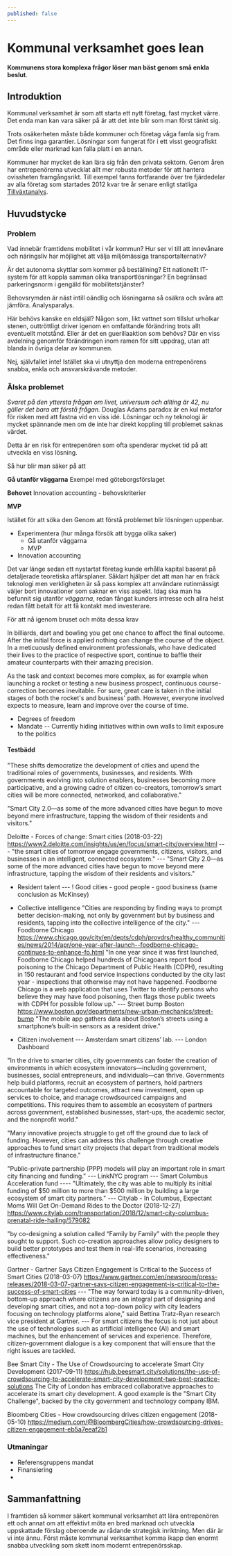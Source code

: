 ```yaml
---
published: false
---
```

# Kommunal verksamhet goes lean

**Kommunens stora komplexa frågor löser man bäst genom små enkla beslut**. 

## Introduktion

Kommunal verksamhet är som att starta ett nytt företag, fast mycket värre. Det enda man kan vara säker på är att det inte blir som man först tänkt sig.  

Trots osäkerheten måste både kommuner och företag våga famla sig fram. Det finns inga garantier. Lösningar som fungerat för i ett visst geografiskt område eller marknad kan falla platt i en annan.  

Kommuner har mycket de kan lära sig från den privata sektorn. Genom åren har entrepenörerna utvecklat allt mer robusta metoder för att hantera ovissheten framgångsrikt. Till exempel fanns fortfarande över tre fjärdedelar av alla företag som startades 2012 kvar tre år senare enligt statliga [Tillväxtanalys](http://www.tillvaxtanalys.se/publikationer/statistik/statistikserien/2017-05-03-uppfoljning-av-2012-ars-nystartade-foretag---tre-ar-efter-start.html). 


## Huvudstycke

### Problem

Vad innebär framtidens mobilitet i vår kommun? Hur ser vi till att innevånare och näringsliv har möjlighet att välja miljömässiga transportalternativ? 

Är det autonoma skyttlar som kommer på beställning? Ett nationellt IT-system för att koppla samman olika transportlösningar? En begränsad parkeringsnorm i gengäld för mobilitetstjänster? 

Behovsrymden är näst intill oändlig och lösningarna så osäkra och svåra att jämföra. Analysparalys. 

Här behövs kanske en eldsjäl? Någon som, likt vattnet som tillslut urholkar stenen, outtröttligt driver igenom en omfattande förändring trots allt eventuellt motstånd. Eller är det en guerillaaktion som behövs? Där en viss avdelning genomför förändringen inom ramen för sitt uppdrag, utan att blanda in övriga delar av kommunen. 

Nej, självfallet inte! Istället ska vi utnyttja den moderna entrepenörens snabba, enkla och ansvarskrävande metoder. 

### Älska problemet

*Svaret på den yttersta frågan om livet, universum och allting är 42, nu gäller det bara att förstå frågan.* Douglas Adams paradox är en kul metafor för risken med att fastna vid en viss idé. Lösningar och ny teknologi är mycket spännande men om de inte har direkt koppling till problemet saknas värdet. 


Detta är en risk för entrepenören som ofta spenderar mycket tid på att utveckla en viss lösning. 

Så hur blir man säker på att 

**Gå utanför väggarna**
Exempel med göteborgsförslaget

**Behovet** 
Innovation accounting - behovskriterier

**MVP** 



Istället för att söka den  Genom att förstå problemet blir lösningen uppenbar. 


- Experimentera (hur många försök att bygga olika saker)
  - Gå utanför väggarna
  - MVP
- Innovation accounting

Det var länge sedan ett nystartat företag kunde erhålla kapital baserat på detaljerade teoretiska affärsplaner. Såklart hjälper det att man har en fräck teknologi men verkligheten är så pass komplex att användare rutinmässigt väljer bort innovationer som saknar en viss aspekt. Idag ska man ha befunnit sig utanför *väggarna*, redan fångat kunders intresse och allra helst redan fått betalt för att få kontakt med investerare. 

För att nå igenom bruset och möta dessa krav 

In billiards, dart and bowling you get one chance to affect the final outcome. After the initial force is applied nothing can change the course of the object. In a meticuously defined environment professionals, who have dedicated their lives to the practice of respective sport, continue to baffle their amateur counterparts with their amazing precision. 

As the task and context becomes more complex, as for example when launching a rocket or testing a new business prospect, continuous course-correction becomes inevitable. For sure, great care is taken in the initial stages of both the rocket's and business' path. However, everyone involved expects to measure, learn and improve over the course of time. 

- Degrees of freedom
- Mandate
-- Currently hiding initiatives within own walls to limit exposure to the politics


#### Testbädd
"These shifts democratize the development of cities and upend the traditional roles of governments, businesses, and residents. With governments evolving into solution enablers, businesses becoming more participative, and a growing cadre of citizen co-creators, tomorrow’s smart cities will be more connected, networked, and collaborative."

"Smart City 2.0—as some of the more advanced cities have begun to move beyond mere infrastructure, tapping the wisdom of their residents and visitors."

Deloitte - Forces of change: Smart cities (2018-03-22)
https://www2.deloitte.com/insights/us/en/focus/smart-city/overview.html
--- "the smart cities of tomorrow engage governments, citizens, visitors, and businesses in an intelligent, connected ecosystem."
--- "Smart City 2.0—as some of the more advanced cities have begun to move beyond mere infrastructure, tapping the wisdom of their residents and visitors."
- Resident talent
--- ! Good cities - good people - good business (same conclusion as McKinsey)

- Collective intelligence
"Cities are responding by finding ways to prompt better decision-making, not only by government but by business and residents, tapping into the collective intelligence of the city."
--- Foodborne Chicago https://www.chicago.gov/city/en/depts/cdph/provdrs/healthy_communities/news/2014/apr/one-year-after-launch--foodborne-chicago-continues-to-enhance-fo.html
"In one year since it was first launched, Foodborne Chicago helped hundreds of Chicagoans report food poisoning to the Chicago Department of Public Health (CDPH), resulting in 150 restaurant and food service inspections conducted by the city last year - inspections that otherwise may not have happened. Foodborne Chicago is a web application that uses Twitter to identify persons who believe they may have food poisoning, then flags those public tweets with CDPH for possible follow up."
--- Street bump Boston
https://www.boston.gov/departments/new-urban-mechanics/street-bump
"The mobile app gathers data about Boston’s streets using a smartphone’s built-in sensors as a resident drive."

- Citizen involvement
--- Amsterdam smart citizens’ lab.
--- London Dashboard

"In the drive to smarter cities, city governments can foster the creation of environments in which ecosystem innovators—including government, businesses, social entrepreneurs, and individuals—can thrive. Governments help build platforms, recruit an ecosystem of partners, hold partners accountable for targeted outcomes, attract new investment, open up services to choice, and manage crowdsourced campaigns and competitions. This requires them to assemble an ecosystem of partners across government, established businesses, start-ups, the academic sector, and the nonprofit world."

"Many innovative projects struggle to get off the ground due to lack of funding. However, cities can address this challenge through creative approaches to fund smart city projects that depart from traditional models of infrastructure finance."

"Public-private partnership (PPP) models will play an important role in smart city financing and funding."
--- LinkNYC program
--- Smart Columbus Acceleration fund
---- "Ultimately, the city was able to multiply its initial funding of $50 million to more than $500 million by building a large ecosystem of smart city partners."
--- Citylab - In Columbus, Expectant Moms Will Get On-Demand Rides to the Doctor (2018-12-27)
https://www.citylab.com/transportation/2018/12/smart-city-columbus-prenatal-ride-hailing/579082

"by co-designing a solution called “Family by Family” with the people they sought to support. Such co-creation approaches allow policy designers to build better prototypes and test them in real-life scenarios, increasing effectiveness."

Gartner - Gartner Says Citizen Engagement Is Critical to the Success of Smart Cities (2018-03-07)
https://www.gartner.com/en/newsroom/press-releases/2018-03-07-gartner-says-citizen-engagement-is-critical-to-the-success-of-smart-cities
--- "The way forward today is a community-driven, bottom-up approach where citizens are an integral part of designing and developing smart cities, and not a top-down policy with city leaders focusing on technology platforms alone," said Bettina Tratz-Ryan research vice president at Gartner.
--- For smart citizens the focus is not just about the use of technologies such as artificial intelligence (AI) and smart machines, but the enhancement of services and experience. Therefore, citizen-government dialogue is a key component that will ensure that the right issues are tackled.

Bee Smart City - The Use of Crowdsourcing to accelerate Smart City Development (2017-09-11)
https://hub.beesmart.city/solutions/the-use-of-crowdsourcing-to-accelerate-smart-city-development-two-best-practice-solutions
The City of London has embraced collaborative approaches to accelerate its smart city development. A good example is the "Smart City Challenge", backed by the city government and technology company IBM.

Bloomberg Cities - How crowdsourcing drives citizen engagement (2018-05-10)
https://medium.com/@BloombergCities/how-crowdsourcing-drives-citizen-engagement-eb5a7eeaf2b1


### Utmaningar 

- Referensgruppens mandat
- Finansiering
- 

## Sammanfattning

I framtiden så kommer säkert kommunal verksamhet att lära entrepenören ett och annat om att effektivt möta en bred marknad och utveckla uppskattade förslag oberoende av rådande strategisk inriktning. Men där är vi inte ännu. Först måste kommunal verksamhet komma ikapp den enormt snabba utveckling som skett inom modernt entrepenörsskap.
